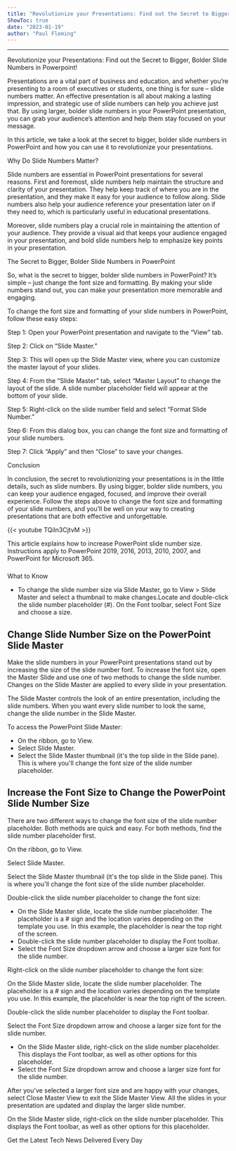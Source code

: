 ```yaml
---
title: "Revolutionize your Presentations: Find out the Secret to Bigger, Bolder Slide Numbers in Powerpoint!"
ShowToc: true 
date: "2023-01-19"
author: "Paul Fleming"
---
```

*****
Revolutionize your Presentations: Find out the Secret to Bigger, Bolder Slide Numbers in Powerpoint!

Presentations are a vital part of business and education, and whether you’re presenting to a room of executives or students, one thing is for sure – slide numbers matter. An effective presentation is all about making a lasting impression, and strategic use of slide numbers can help you achieve just that. By using larger, bolder slide numbers in your PowerPoint presentation, you can grab your audience’s attention and help them stay focused on your message.

In this article, we take a look at the secret to bigger, bolder slide numbers in PowerPoint and how you can use it to revolutionize your presentations.

Why Do Slide Numbers Matter?

Slide numbers are essential in PowerPoint presentations for several reasons. First and foremost, slide numbers help maintain the structure and clarity of your presentation. They help keep track of where you are in the presentation, and they make it easy for your audience to follow along. Slide numbers also help your audience reference your presentation later on if they need to, which is particularly useful in educational presentations.

Moreover, slide numbers play a crucial role in maintaining the attention of your audience. They provide a visual aid that keeps your audience engaged in your presentation, and bold slide numbers help to emphasize key points in your presentation.

The Secret to Bigger, Bolder Slide Numbers in PowerPoint

So, what is the secret to bigger, bolder slide numbers in PowerPoint? It’s simple – just change the font size and formatting. By making your slide numbers stand out, you can make your presentation more memorable and engaging.

To change the font size and formatting of your slide numbers in PowerPoint, follow these easy steps:

Step 1: Open your PowerPoint presentation and navigate to the “View” tab.

Step 2: Click on “Slide Master.”

Step 3: This will open up the Slide Master view, where you can customize the master layout of your slides.

Step 4: From the “Slide Master” tab, select “Master Layout” to change the layout of the slide. A slide number placeholder field will appear at the bottom of your slide.

Step 5: Right-click on the slide number field and select “Format Slide Number.”

Step 6: From this dialog box, you can change the font size and formatting of your slide numbers.

Step 7: Click “Apply” and then “Close” to save your changes.

Conclusion

In conclusion, the secret to revolutionizing your presentations is in the little details, such as slide numbers. By using bigger, bolder slide numbers, you can keep your audience engaged, focused, and improve their overall experience. Follow the steps above to change the font size and formatting of your slide numbers, and you’ll be well on your way to creating presentations that are both effective and unforgettable.

{{< youtube TQiln3CjtvM >}} 




This article explains how to increase PowerPoint slide number size. Instructions apply to PowerPoint 2019, 2016, 2013, 2010, 2007, and PowerPoint for Microsoft 365.

 
### 
What to Know
 
- To change the slide number size via Slide Master, go to View > Slide Master and select a thumbnail to make changes.Locate and double-click the slide number placeholder (#). On the Font toolbar, select Font Size and choose a size.

 
##   Change Slide Number Size on the PowerPoint Slide Master  
 

Make the slide numbers in your PowerPoint presentations stand out by increasing the size of the slide number font. To increase the font size, open the Master Slide and use one of two methods to change the slide number. Changes on the Slide Master are applied to every slide in your presentation.

 

The Slide Master controls the look of an entire presentation, including the slide numbers. When you want every slide number to look the same, change the slide number in the Slide Master.

 

To access the PowerPoint Slide Master:

 
- On the ribbon, go to View.
 - Select Slide Master.
 - Select the Slide Master thumbnail (it's the top slide in the Slide pane). This is where you'll change the font size of the slide number placeholder.

 
##   Increase the Font Size to Change the PowerPoint Slide Number Size  
 

There are two different ways to change the font size of the slide number placeholder. Both methods are quick and easy. For both methods, find the slide number placeholder first.

 

On the ribbon, go to View.

 

Select Slide Master.

 

Select the Slide Master thumbnail (it's the top slide in the Slide pane). This is where you'll change the font size of the slide number placeholder.

 

Double-click the slide number placeholder to change the font size:

 
- On the Slide Master slide, locate the slide number placeholder. The placeholder is a # sign and the location varies depending on the template you use. In this example, the placeholder is near the top right of the screen.
 - Double-click the slide number placeholder to display the Font toolbar.
 - Select the Font Size dropdown arrow and choose a larger size font for the slide number.

 

Right-click on the slide number placeholder to change the font size:

 

On the Slide Master slide, locate the slide number placeholder. The placeholder is a # sign and the location varies depending on the template you use. In this example, the placeholder is near the top right of the screen.

 

Double-click the slide number placeholder to display the Font toolbar.

 

Select the Font Size dropdown arrow and choose a larger size font for the slide number.

 
- On the Slide Master slide, right-click on the slide number placeholder. This displays the Font toolbar, as well as other options for this placeholder.
 - Select the Font Size dropdown arrow and choose a larger size font for the slide number.

 

After you've selected a larger font size and are happy with your changes, select Close Master View to exit the Slide Master View. All the slides in your presentation are updated and display the larger slide number.

 

On the Slide Master slide, right-click on the slide number placeholder. This displays the Font toolbar, as well as other options for this placeholder.

 

Get the Latest Tech News Delivered Every Day




